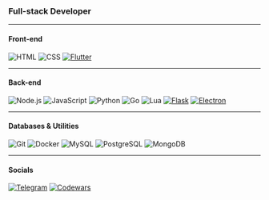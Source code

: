 ### Full-stack Developer
---
#### **Front-end** 
![HTML](https://img.shields.io/badge/-HTML-E34F26?logo=html5&logoColor=white) ![CSS](https://img.shields.io/badge/-CSS-1572B6?logo=css3&logoColor=white) [![Flutter](https://img.shields.io/badge/Flutter-02569B?logo=flutter&logoColor=fff)](#)

---
#### **Back-end**
![Node.js](https://img.shields.io/badge/-Node.js-339933?logo=node.js&logoColor=white) ![JavaScript](https://img.shields.io/badge/-JavaScript-F7DF1E?logo=javascript&logoColor=black) ![Python](https://img.shields.io/badge/-Python-3776AB?logo=python&logoColor=white) ![Go](https://img.shields.io/badge/-Go-00ADD8?logo=go&logoColor=white) ![Lua](https://img.shields.io/badge/-Lua-2C2D72?logo=lua&logoColor=white) [![Flask](https://img.shields.io/badge/Flask-000?logo=flask&logoColor=fff)](#) [![Electron](https://img.shields.io/badge/Electron-2B2E3A?logo=electron&logoColor=fff)](#)

---
#### **Databases & Utilities**
![Git](https://img.shields.io/badge/-Git-F05032?logo=git&logoColor=white) ![Docker](https://img.shields.io/badge/-Docker-2496ED?logo=docker&logoColor=white)   ![MySQL](https://img.shields.io/badge/-MySQL-4479A1?logo=mysql&logoColor=white) ![PostgreSQL](https://img.shields.io/badge/-PostgreSQL-336791?logo=postgresql&logoColor=white) ![MongoDB](https://img.shields.io/badge/-MongoDB-47A248?logo=mongodb&logoColor=white)

---
#### **Socials**
[![Telegram](https://img.shields.io/badge/Telegram-26A5E4?style=flat&logo=telegram&logoColor=white)](https://t.me/borderlineschizo) [![Codewars](https://www.codewars.com/users/ikottiz/badges/micro)](https://www.codewars.com/users/ikottiz)
